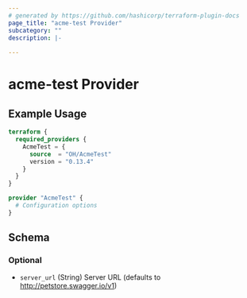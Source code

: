 ```yaml
---
# generated by https://github.com/hashicorp/terraform-plugin-docs
page_title: "acme-test Provider"
subcategory: ""
description: |-
  
---
```


# acme-test Provider



## Example Usage

```terraform
terraform {
  required_providers {
    AcmeTest = {
      source  = "OH/AcmeTest"
      version = "0.13.4"
    }
  }
}

provider "AcmeTest" {
  # Configuration options
}
```

<!-- schema generated by tfplugindocs -->
## Schema

### Optional

- `server_url` (String) Server URL (defaults to http://petstore.swagger.io/v1)
